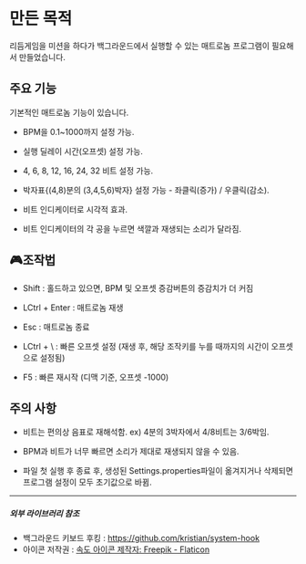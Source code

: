 # 만든 목적

리듬게임을 미션을 하다가 백그라운드에서 실행할 수 있는 매트로놈 프로그램이 필요해서 만들었습니다.

## 주요 기능

기본적인 매트로놈 기능이 있습니다.

+ BPM을 0.1~1000까지 설정 가능.

+ 실행 딜레이 시간(오프셋) 설정 가능.

+ 4, 6, 8, 12, 16, 24, 32 비트 설정 가능.

+ 박자표{(4,8)분의 (3,4,5,6)박자} 설정 가능 - 좌클릭(증가) / 우클릭(감소).

+ 비트 인디케이터로 시각적 효과.

+ 비트 인디케이터의 각 공을 누르면 색깔과 재생되는 소리가 달라짐.

## 🎮조작법

+ Shift : 홀드하고 있으면, BPM 및 오프셋 증감버튼의 증감치가 더 커짐

+ LCtrl + Enter : 매트로놈 재생

+ Esc : 매트로놈 종료

+ LCtrl + \\ : 빠른 오프셋 설정 (재생 후, 해당 조작키를 누를 때까지의 시간이 오프셋으로 설정됨)

+ F5 : 빠른 재시작 (디맥 기준, 오프셋 -1000)

## 주의 사항

+ 비트는 편의상 음표로 재해석함. ex) 4분의 3박자에서 4/8비트는 3/6박임.

+ BPM과 비트가 너무 빠르면 소리가 제대로 재생되지 않을 수 있음.

+ 파일 첫 실행 후 종료 후, 생성된 Settings.properties파일이 옮겨지거나 삭제되면 프로그램 설정이 모두 초기값으로 바뀜.

---

##### 외부 라이브러리 참조

+ 백그라운드 키보드 후킹 : https://github.com/kristian/system-hook
+ 아이콘 저작권 : <a href="https://www.flaticon.com/kr/free-icon/metronome_5976674" title="속도 아이콘">속도 아이콘 제작자: Freepik - Flaticon</a>
